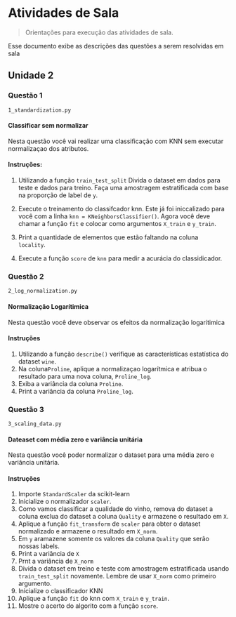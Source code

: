 # Atividades de Sala
> Orientações para execução das atividades de sala.

Esse documento exibe as descrições das questões a serem resolvidas em sala

##  Unidade 2

### Questão 1

```1_standardization.py```

#### Classificar sem normalizar

Nesta questão você vai realizar uma classificação com KNN sem executar normalizaçao dos atributos.

#### Instruções:

1)  Utilizando a função `` train_test_split `` Divida o dataset em dados para teste e dados para treino. Faça uma amostragem estratificada com base na proporção de label de ``y``.
   
2)  Execute o treinamento do classifcador knn. Este já foi iniccalizado para você com a linha  `` knn = KNeighborsClassifier() ``. Agora você deve chamar a função ``fit`` e colocar como argumentos ``X_train`` e ``y_train``. 

3)  Print a quantidade de elementos que estão faltando na coluna `` locality``.
    
4)  Execute a função ``score`` de ``knn`` para medir a acurácia do classidicador. 

### Questão 2

```2_log_normalization.py```
#### Normalização Logarítimica

Nesta questão você deve observar os efeitos da normalização logarítimica

#### Instruções 

1) Utilizando a função ``describe()`` verifique as características estatística do dataset ``wine``.
2) Na coluna``Proline``, aplique a normalizaçao logarítmica e atribua o resultado para uma nova coluna, ``Proline_log``.
3) Exiba a variância da coluna ``Proline``.
4) Print a variância da coluna ``Proline_log``.


### Questão 3

```3_scaling_data.py```

#### Dateaset com média zero e variância unitária

Nesta questão você poder normalizar o dataset para uma média zero e variância unitária.

#### Instruções

1) Importe ``StandardScaler`` da scikit-learn
2) Inicialize o normalizador ``scaler``.
3) Como vamos classificar a qualidade do vinho, remova do dataset a coluna exclua do dataset a coluna ``Quality`` e armazene o resultado em ``X``.
4) Aplique a função ``fit_transform`` de ``scaler`` para obter o dataset normalizado e armazene o resultado em ``X_norm``.
5) Em ``y`` aramazene somente os valores da coluna ``Quality`` que serão nossas labels.
6) Print a variância de ``X``
7) Prnt a variância de ``X_norm``
8) Divida o dataset em treino e teste com amostragem estratificada usando ``train_test_split`` novamente. Lembre de usar ``X_norm`` como primeiro argumento.
9) Inicialize o classificador KNN
10) Aplique a função ``fit`` do knn com ``X_train`` e ``y_train``.
11) Mostre o acerto do algorito com a função ``score``.